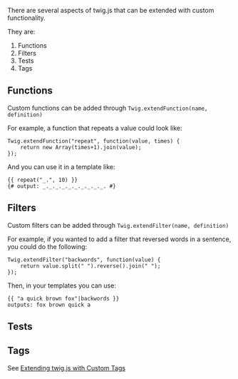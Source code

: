 There are several aspects of twig.js that can be extended with custom functionality.

They are:

1. Functions
2. Filters
3. Tests
4. Tags

## Functions

Custom functions can be added through `Twig.extendFunction(name, definition)`

For example, a function that repeats a value could look like:

    Twig.extendFunction("repeat", function(value, times) {
        return new Array(times+1).join(value);
    });

And you can use it in a template like:

    {{ repeat("_.", 10) }}
    {# output: _._._._._._._._._._. #}

## Filters

Custom filters can be added through `Twig.extendFilter(name, definition)`

For example, if you wanted to add a filter that reversed words in a sentence, you could do the following:

    Twig.extendFilter("backwords", function(value) {
        return value.split(" ").reverse().join(" ");
    });

Then, in your templates you can use:

    {{ "a quick brown fox"|backwords }}
    outputs: fox brown quick a

## Tests



## Tags

See [Extending twig.js with Custom Tags](https://github.com/justjohn/twig.js/wiki/Extending-twig.js-With-Custom-Tags)